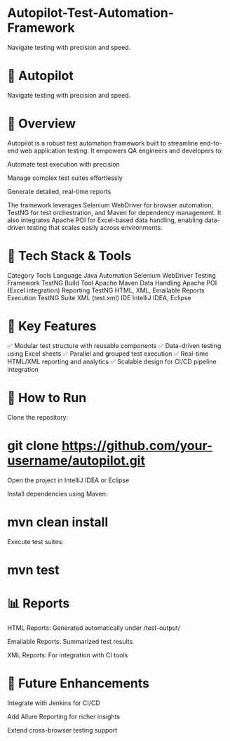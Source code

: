 # Autopilot-Test-Automation-Framework
Navigate testing with precision and speed.

# 🚀 Autopilot

Navigate testing with precision and speed.

# 🧭 Overview

Autopilot is a robust test automation framework built to streamline end-to-end web application testing. It empowers QA engineers and developers to:

Automate test execution with precision

Manage complex test suites effortlessly

Generate detailed, real-time reports

The framework leverages Selenium WebDriver for browser automation, TestNG for test orchestration, and Maven for dependency management. It also integrates Apache POI for Excel-based data handling, enabling data-driven testing that scales easily across environments.

# 🧰 Tech Stack & Tools
Category	Tools
Language	Java
Automation	Selenium WebDriver
Testing Framework	TestNG
Build Tool	Apache Maven
Data Handling	Apache POI (Excel integration)
Reporting	TestNG HTML, XML, Emailable Reports
Execution	TestNG Suite XML (test.xml)
IDE	IntelliJ IDEA, Eclipse

# 🎯 Key Features

✅ Modular test structure with reusable components
✅ Data-driven testing using Excel sheets
✅ Parallel and grouped test execution
✅ Real-time HTML/XML reporting and analytics
✅ Scalable design for CI/CD pipeline integration

# 🧪 How to Run

Clone the repository:

# git clone https://github.com/your-username/autopilot.git


Open the project in IntelliJ IDEA or Eclipse

Install dependencies using Maven:

# mvn clean install


Execute test suites:

# mvn test

# 📊 Reports

HTML Reports: Generated automatically under /test-output/

Emailable Reports: Summarized test results

XML Reports: For integration with CI tools

# 🌟 Future Enhancements

Integrate with Jenkins for CI/CD

Add Allure Reporting for richer insights

Extend cross-browser testing support
